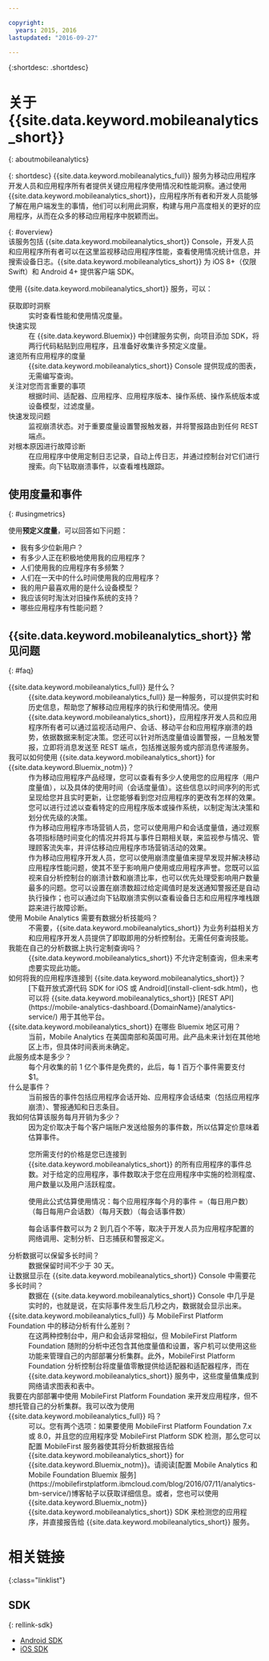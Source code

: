 ```yaml
---

copyright:
  years: 2015, 2016
lastupdated: "2016-09-27"

---
```

{:shortdesc: .shortdesc}

# 关于 {{site.data.keyword.mobileanalytics_short}}  
{: aboutmobileanalytics}

{: shortdesc}
{{site.data.keyword.mobileanalytics_full}} 服务为移动应用程序开发人员和应用程序所有者提供关键应用程序使用情况和性能洞察。通过使用 {{site.data.keyword.mobileanalytics_short}}，应用程序所有者和开发人员能够了解在用户端发生的事情，他们可以利用此洞察，构建与用户高度相关的更好的应用程序，从而在众多的移动应用程序中脱颖而出。 

{: #overview}  
该服务包括 {{site.data.keyword.mobileanalytics_short}} Console，开发人员和应用程序所有者可以在这里监视移动应用程序性能，查看使用情况统计信息，并搜索设备日志。{{site.data.keyword.mobileanalytics_short}} 为 iOS 8+（仅限 Swift）和 Android 4+ 提供客户端 SDK。

<!-- Mobile Analytics Server SDKs - set of server SDKs to protect resources that are-->
<!--hosted on {{site.data.keyword.Bluemix_notm}}. Currently supported runtimes are-->
<!--Node.js and Java for Liberty.-->

使用 {{site.data.keyword.mobileanalytics_short}} 服务，可以：
<!-- and includes the following capabilities: -->
<!-- * Near real-time analytics for client activity. Exp -->
<!--* Network latency analytics. GA only -->
<!-- * Client log search and download. Exp -->
<!--* Server log search and download. GA only -->
<!-- Crash and stack trace search. Exp -->

<dl>
	<dt>获取即时洞察</dt>
		<dd>实时查看性能和使用情况度量。</dd>
	<dt>快速实现</dt>
		<dd>在 {{site.data.keyword.Bluemix}} 中创建服务实例，向项目添加 SDK，将两行代码粘贴到应用程序，且准备好收集许多预定义度量。</dd>
	<!--<dt>Collect any data you want</dt>-->
		<!--<dd>Instrument apps with custom events, discover how users are interacting with your app, track purchases, and monitor app activity.  
</dd>-->
<dt>速览所有应用程序的度量</dt>
	<dd>{{site.data.keyword.mobileanalytics_short}} Console 提供<!-- both -->现成的<!--and custom-->图表，无需编写查询。</dd>
<dt>关注对您而言重要的事项</dt>
	<dd>根据时间、适配器、应用程序、应用程序版本、操作系统、操作系统版本或设备模型，过滤度量。</dd>
<dt>快速发现问题</dt>
	<dd>监视崩溃状态。对于重要度量设置警报触发器，并将警报路由到任何 REST 端点。</dd>
<dt>对根本原因进行故障诊断</dt>
	<dd>在应用程序中使用定制日志记录，自动上传日志，并通过控制台对它们进行搜索。向下钻取崩溃事件，以查看堆栈跟踪。</dd>
</dl>
 

## 使用度量和事件
{: #usingmetrics}

使用**预定义度量**，可以回答如下问题：

* 我有多少位新用户？  
* 有多少人正在积极地使用我的应用程序？  
* 人们使用我的应用程序有多频繁？ 
* 人们在一天中的什么时间使用我的应用程序？  
* 我的用户最喜欢用的是什么设备模型？ 
* 我应该何时淘汰对旧操作系统的支持？ 
* 哪些应用程序有性能问题？  

<!--By adding your own **custom events** you can answer questions like:--> 

<!--* What features are used most and least?-->  
<!--* Where are users entering and leaving my app?-->  
<!--* What activities are users viewing most? --> 
<!--* Are users completing workflows in the app (for example, conversion funnels)? -->  

<!--Client-side logs and usage data are gathered automatically and sent to the Mobile Analytics -->
<!-- service on demand. Developers and -->
<!-- administrators can use the {{site.data.keyword.mobileanalytics_short}} service dashboard to view data that -->
<!-- is gathered by the client SDK. -->

<!--## Data visualization
{: data-visualization}

All data that is collected by the analytics service can be visualized through the {{site.data.keyword.mobileanalytics_short}} dashboard which is accessible from your {{site.data.keyword.Bluemix_notm}} dashboard by clicking your IBM {{site.data.keyword.mobileanalytics_short}} service tile instance. You can also create custom charts, based on data that is collected by the analytics service in the dashboard. In addition to an at-a-glance view of your mobile analytics, the analytics feature includes the capability to perform a raw search against client logs, captured client crash data, and any extra data that you explicitly provide through client API function calls that feed into the {{site.data.keyword.mobileanalytics_short}} service. -->

## {{site.data.keyword.mobileanalytics_short}} 常见问题 
{: #faq}

<dl>
	<dt>{{site.data.keyword.mobileanalytics_full}} 是什么？</dt>
		<dd>{{site.data.keyword.mobileanalytics_full}} 是一种服务，可以提供实时和历史信息，帮助您了解移动应用程序的执行和使用情况。使用 {{site.data.keyword.mobileanalytics_short}}，应用程序开发人员和应用程序所有者可以通过监视活动用户、会话、移动平台和应用程序崩溃的趋势，依据数据来制定决策。您还可以针对所选度量值设置警报，一旦触发警报，立即将消息发送至 REST 端点，包括推送服务或内部消息传递服务。</dd>
	<dt>我可以如何使用 {{site.data.keyword.mobileanalytics_short}} for {{site.data.keyword.Bluemix_notm}}？</dt>
		<dd>作为移动应用程序产品经理，您可以查看有多少人使用您的应用程序（用户度量值），以及具体的使用时间（会话度量值）。这些信息以时间序列的形式呈现给您并且实时更新，让您能够看到您对应用程序的更改有怎样的效果。您可以进行过滤以查看特定的应用程序版本或操作系统，以制定淘汰决策和划分优先级的决策。</dd>
		<dd>作为移动应用程序市场营销人员，您可以使用用户和会话度量值，通过观察各项指标随时间变化的情况并将其与事件日期相关联，来监视参与情况、管理顾客流失率，并评估移动应用程序市场营销活动的效果。</dd>
		<dd>作为移动应用程序开发人员，您可以使用崩溃度量值来提早发现并解决移动应用程序性能问题，使其不至于影响用户使用或应用程序声誉。您既可以监视来自分析控制台的崩溃计数和崩溃比率，也可以优先处理受影响用户数量最多的问题。您可以设置在崩溃数超过给定阈值时是发送通知警报还是自动执行操作；也可以通过向下钻取崩溃实例以查看设备日志和应用程序堆栈跟踪来进行故障诊断。</dd>
	<dt>使用 Mobile Analytics 需要有数据分析技能吗？</dt>
		<dd>不需要，{{site.data.keyword.mobileanalytics_short}} 为业务利益相关方和应用程序开发人员提供了即取即用的分析控制台。无需任何查询技能。</dd>
	<dt>我能在自己的分析数据上执行定制查询吗？</dt>
		<dd>{{site.data.keyword.mobileanalytics_short}} 不允许定制查询，但未来考虑要实现此功能。</dd>
	<dt>如何将我的应用程序连接到 {{site.data.keyword.mobileanalytics_short}}？</dt>
		<dd>[下载开放式源代码 SDK for iOS 或 Android](install-client-sdk.html)，也可以将 {{site.data.keyword.mobileanalytics_short}} [REST API](https://mobile-analytics-dashboard.{DomainName}/analytics-service/) 用于其他平台。</dd>
	<dt>{{site.data.keyword.mobileanalytics_short}} 在哪些 Bluemix 地区可用？</dt>
		<dd>当前，Mobile Analytics 在美国南部和英国可用。此产品未来计划在其他地区上市，但具体时间表尚未确定。</dd>
	<dt>此服务成本是多少？</dt>
		<dd>每个月收集的前 1 亿个事件是免费的，此后，每 1 百万个事件需要支付 $1。</dd>
	<dt>什么是事件？</dt>
		<dd>当前报告的事件包括应用程序会话开始、应用程序会话结束（包括应用程序崩溃）、警报通知和日志条目。</dd>
	<dt>我如何估算该服务每月开销为多少？</dt>
		<dd>因为定价取决于每个客户端账户发送给服务的事件数，所以估算定价意味着估算事件。  
<p>
您所需支付的价格是您已连接到 {{site.data.keyword.mobileanalytics_short}} 的所有应用程序的事件总数。对于给定的应用程序，事件数取决于您在应用程序中实施的检测程度、用户数量以及用户活跃程度。   
</p>
<p>
使用此公式估算使用情况：每个应用程序每个月的事件 =（每日用户数）（每日每用户会话数）（每月天数）（每会话事件数）
</p>
<p>
每会话事件数可以为 2 到几百个不等，取决于开发人员为应用程序配置的网络调用、定制分析、日志捕获和警报定义。
</p>
	<dt>分析数据可以保留多长时间？</dt>
		<dd>数据保留时间不少于 30 天。</dd>
	<dt>让数据显示在 {{site.data.keyword.mobileanalytics_short}} Console 中需要花多长时间？</dt>
		<dd>数据在 {{site.data.keyword.mobileanalytics_short}} Console 中几乎是实时的，也就是说，在实际事件发生后几秒之内，数据就会显示出来。</dd>
	<dt>{{site.data.keyword.mobileanalytics_full}} 与 MobileFirst Platform Foundation 中的移动分析有什么差别？</dt>
		<dd>在这两种控制台中，用户和会话非常相似，但 MobileFirst Platform Foundation 随附的分析中还包含其他度量值和设置，客户机可以使用这些功能来管理自己的内部部署分析集群。此外，MobileFirst Platform Foundation 分析控制台将度量值零散提供给适配器和适配器程序，而在 {{site.data.keyword.mobileanalytics_short}} 服务中，这些度量值集成到网络请求图表和表中。</dd>
	<dt>我要在内部部署中使用 MobileFirst Platform Foundation 来开发应用程序，但不想托管自己的分析集群。我可以改为使用 {{site.data.keyword.mobileanalytics_full}} 吗？</dt>
		<dd>可以。您有两个选项：如果要使用 MobileFirst Platform Foundation 7.x 或 8.0，并且您的应用程序受 MobileFirst Platform SDK 检测，那么您可以配置 MobileFirst 服务器使其将分析数据报告给 {{site.data.keyword.mobileanalytics_short}} for {{site.data.keyword.Bluemix_notm}}。请阅读[配置 Mobile Analytics 和 Mobile Foundation Bluemix 服务](https://mobilefirstplatform.ibmcloud.com/blog/2016/07/11/analytics-bm-service/)博客帖子以获取详细信息。或者，您也可以使用 {{site.data.keyword.Bluemix_notm}} {{site.data.keyword.mobileanalytics_short}} SDK 来检测您的应用程序，并直接报告给 {{site.data.keyword.mobileanalytics_short}} 服务。</dd>
	<!-- <dt>My instance of  {{site.data.keyword.mobileanalytics_short}} does not look like the screen shots in the catalog. What's going on?</dt> -->
		<!-- <dd>Most likely you are using the Classic view interface for {{site.data.keyword.Bluemix_notm}}. Classic view is deprecated, so {{site.data.keyword.mobileanalytics_short}} runs best in the new {{site.data.keyword.Bluemix_notm}} interface. If you are in Classic view, you will see a link in the {{site.data.keyword.Bluemix_notm}} header that says <strong>Try the new {{site.data.keyword.Bluemix_notm}}</strong>. Click that link to use the new interface.</dd> -->
</dl>


# 相关链接
 {:class="linklist"}

## SDK
{: rellink-sdk}
<!-- Links to SDK download and SDK Developer Guide -->
* [Android SDK](https://github.com/ibm-bluemix-mobile-services/bms-clientsdk-android-core)  
* [iOS SDK](https://github.com/ibm-bluemix-mobile-services/bms-clientsdk-swift-core)  

<!-- {:elementKind="article" id="rellinks"} -->
